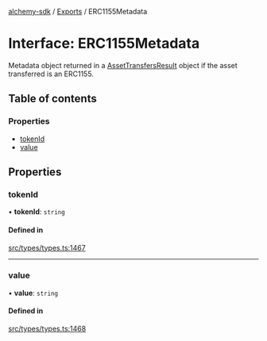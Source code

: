 [alchemy-sdk](../README.md) / [Exports](../modules.md) / ERC1155Metadata

# Interface: ERC1155Metadata

Metadata object returned in a [AssetTransfersResult](AssetTransfersResult.md) object if the asset
transferred is an ERC1155.

## Table of contents

### Properties

- [tokenId](ERC1155Metadata.md#tokenid)
- [value](ERC1155Metadata.md#value)

## Properties

### tokenId

• **tokenId**: `string`

#### Defined in

[src/types/types.ts:1467](https://github.com/alchemyplatform/alchemy-sdk-js/blob/905f87c/src/types/types.ts#L1467)

___

### value

• **value**: `string`

#### Defined in

[src/types/types.ts:1468](https://github.com/alchemyplatform/alchemy-sdk-js/blob/905f87c/src/types/types.ts#L1468)
